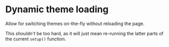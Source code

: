Dynamic theme loading
=====================

Allow for switching themes on-the-fly without reloading the page.

This *shouldn't* be too hard, as it will just mean re-running the latter parts of the current `setup()` function.

